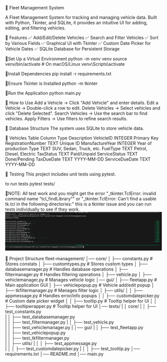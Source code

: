 🚗 Fleet Management System

A Fleet Management System for tracking and managing vehicle data. Built with Python, Tkinter, and SQLite, it provides an intuitive UI for adding, editing, and filtering vehicles.

🚀 Features
✅ Add/Edit/Delete Vehicles
✅ Search and Filter Vehicles
✅ Sort by Various Fields
✅ Graphical UI with Tkinter
✅ Custom Date Picker for Vehicle Dates
✅ SQLite Database for Persistent Storage

📜Set Up a Virtual Environment
python -m venv venv
source venv/bin/activate   # On macOS/Linux
venv\Scripts\activate 

📜Install Dependencies
pip install -r requirements.txt

📜Ensure Tkinter is Installed
python -m tkinter

📜Run the Application
python main.py


📝 How to Use
Add a Vehicle → Click "Add Vehicle" and enter details.
Edit a Vehicle → Double-click a row to edit.
Delete Vehicles → Select vehicles and click "Delete Selected".
Search Vehicles → Use the search bar to find vehicles.
Apply Filters → Use filters to refine search results.

📂 Database Structure
The system uses SQLite to store vehicle data.

🔹 Vehicles Table
Column	                    Type	Description
VehicleID	                INTEGER	Primary Key
RegistrationNumber	        TEXT	Unique ID
ManufactureYear	            INTEGER	Year of production
Type	                    TEXT	SUV, Sedan, Truck, etc.
FuelType	                TEXT	Petrol, Diesel, Electric
TaxStatus	                TEXT	Paid/Unpaid
ServiceStatus	            TEXT	Done/Pending
TaxDueDate	                TEXT	YYYY-MM-DD
ServiceDueDate	            TEXT	YYYY-MM-DD

🧪 Testing
This project includes unit tests using pytest.

to run tests
pytest tests/

📜NOTE:
All test work and you might get the error 
"_tkinter.TclError: invalid command name "tcl_findLibrary""
or 
"_tkinter.TclError: Can't find a usable tk.tcl in the following directories:"
this is a tkinter issue and you can run tests individually to see if they work.
![Test Evidence](image.png)

📁 Project Structure
fleet-management/
│── core/
│   ├── constants.py  # Stores constats
│   ├── customtypes.py  # Stores custom types
│   ├── databasemanager.py  # Handles database operations
│   ├── filtermanager.py  # Handles filtering operations
│   ├── vehicle.py
│   ├── vehiclemanager.py   # Manages vehicle logic
│── gui/
│   ├── fleetapp.py         # Main application GUI
│   ├── vehiclepopup.py     # Vehicle add/edit popup
│   ├── tkfiltermanager.py  # Manages filter logic
│   ├── utils/
│   │   ├── appmessage.py   # Handles error/info popups
│   │   ├── customdatepicker.py  # Custom date picker widget
│   │   ├── tooltip.py      # Tooltip helper for UI
│   │   ├── tooltipwrapper.py      # Tooltip helper for UI
│── tests/
|   │   core/
|   │   ├── test_constants.py  
|   │   ├── test_databasemanager.py  
|   │   ├── test_filtermanager.py
|   │   ├── test_vehicle.py  
|   │   ├── test_vehiclemanager.py
|   │── gui/
|   │   ├── test_fleetapp.py         
|   │   ├── test_vehiclepopup.py     
|   │   ├── test_tkfiltermanager.py  
|   │   ├── utils/
|   │   │   ├── test_appmessage.py   
|   │   │   ├── test_customdatepicker.py 
|   │   │   ├── test_tooltip.py
│── requirements.txt
│── README.md
│── main.py
